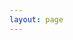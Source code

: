 ```yaml
---
layout: page
---
```


<script setup lang="ts">
import { ref } from 'vue'
// 原生方式获取查询参数
const getQueryParam = (paramName: string): string | undefined => {
  const queryString = window.location.search;
  const urlParams = new URLSearchParams(queryString);
  return urlParams.get(paramName) || undefined;
};

// 获取 name 参数
const name = ref(getQueryParam('name'));
</script>


<PageTable :dirName="name"/>

